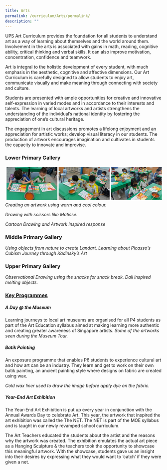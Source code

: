 ```yaml
---
title: Arts
permalink: /curriculum/Arts/permalink/
description: ""
---
```

UPS Art Curriculum provides the foundation for all students to understand art as a way of learning about themselves and the world around them. Involvement in the arts is associated with gains in math, reading, cognitive ability, critical thinking and verbal skills. It can also improve motivation, concentration, confidence and teamwork.

Art is integral to the holistic development of every student, with much emphasis in the aesthetic, cognitive and affective dimensions. Our Art Curriculum is carefully designed to allow students to enjoy art, communicate visually and make meaning through connecting with society and culture.
 
Students are presented with ample opportunities for creative and innovative self-expression in varied modes and in accordance to their interests and talents. The learning of local artworks and artists strengthens the understanding of the individual’s national identity by fostering the appreciation of one’s cultural heritage. 

The engagement in art discussions promotes a lifelong enjoyment and an appreciation for artistic works; develop visual literacy in our students. The production of artwork encourages imagination and cultivates in students the capacity to innovate and improvise.

### **Lower Primary Gallery**
![](/images/Curriculum/2023/ART/C1.jpg)*Creating an artwork using warm and cool colour.*

*Drawing with scissors like Matisse.*

*Cartoon Drawing and Artwork inspired response*
### **Middle Primary Gallery**
*Using objects from nature to create Landart.*
*Learning about Picasso’s Cubism*
*Journey through Kadinsky’s Art*
### **Upper Primary Gallery**
*Observational Drawing using the snacks for snack break.*
*Dali inspired melting objects.*
### **<u>Key Programmes</u>**
##### **A Day @ the Museum**
Learning journeys to local art museums are organised for all P4 students as part of the Art Education syllabus aimed at making learning more authentic and creating greater awareness of Singapore artists.
*Some of the artworks seen during the Museum Tour.*

##### **Batik Painting**
An exposure programme that enables P6 students to experience cultural art and how art can be an industry. They learn and get to work on their own batik painting, an ancient painting style where designs on fabric are created using wax.

*Cold wax liner used to draw the image before apply dye on the fabric.*

##### **Year-End Art Exhibition**
The Year-End Art Exhibition is put up every year in conjunction with the Annual Awards Day to celebrate Art. This year, the artwork that inspired the art exhibition was called the The NET. The NET is part of the MOE syllabus and is taught in our newly revamped school curriculum. 

The Art Teachers educated the students about the artist and the reasons why the artwork was created. The exhibition emulates the actual art piece as a Hanging Sculpture & the teachers took the opportunity to showcase this meaningful artwork. With the showcase, students gave us an insight into their desires by expressing what they would want to ‘catch’ if they were given a net.